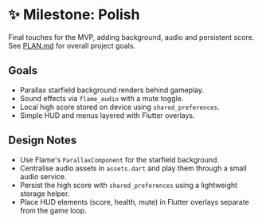 # ✨ Milestone: Polish

Final touches for the MVP, adding background, audio and persistent score.
See [PLAN.md](PLAN.md) for overall project goals.

## Goals

- Parallax starfield background renders behind gameplay.
- Sound effects via `flame_audio` with a mute toggle.
- Local high score stored on device using `shared_preferences`.
- Simple HUD and menus layered with Flutter overlays.

## Design Notes

- Use Flame's `ParallaxComponent` for the starfield background.
- Centralise audio assets in `assets.dart` and play them through a small
  audio service.
- Persist the high score with `shared_preferences` using a lightweight storage
  helper.
- Place HUD elements (score, health, mute) in Flutter overlays separate from
  the game loop.
